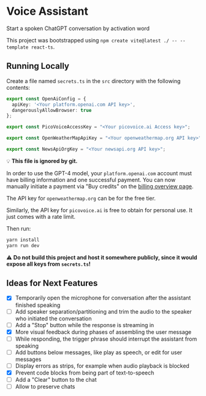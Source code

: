 # Voice Assistant

Start a spoken ChatGPT conversation by activation word

This project was bootstrapped using `npm create vite@latest ./ -- --template react-ts`.

## Running Locally

Create a file named `secrets.ts` in the `src` directory with the following contents:

```typescript
export const OpenAiConfig = {
  apiKey: '<Your platform.openai.com API key>',
  dangerouslyAllowBrowser: true
};

export const PicoVoiceAccessKey = "<Your picovoice.ai Access key>";

export const OpenWeatherMapApiKey = "<Your openweathermap.org API key>";

export const NewsApiOrgKey = "<Your newsapi.org API key>";
```

:bulb: **This file is ignored by git.**

In order to use the GPT-4 model, your `platform.openai.com` account must have billing information and one successful payment.
You can now manually initiate a payment via "Buy credits" on the [billing overview page](https://platform.openai.com/account/billing/overview).

The API key for `openweathermap.org` can be for the free tier.

Similarly, the API key for `picovoice.ai` is free to obtain for personal use.
It just comes with a rate limit. 

Then run:

```bash
yarn install
yarn run dev
```

:warning: **Do not build this project and host it somewhere publicly, since it would expose all keys from `secrets.ts`!**

## Ideas for Next Features

- [x] Temporarily open the microphone for conversation after the assistant finished speaking
- [ ] Add speaker separation/partitioning and trim the audio to the speaker who initiated the conversation
- [ ] Add a "Stop" button while the response is streaming in
- [x] More visual feedback during phases of assembling the user message
- [ ] While responding, the trigger phrase should interrupt the assistant from speaking
- [ ] Add buttons below messages, like play as speech, or edit for user messages
- [ ] Display errors as strips, for example when audio playback is blocked
- [x] Prevent code blocks from being part of text-to-speech
- [ ] Add a "Clear" button to the chat
- [ ] Allow to preserve chats
